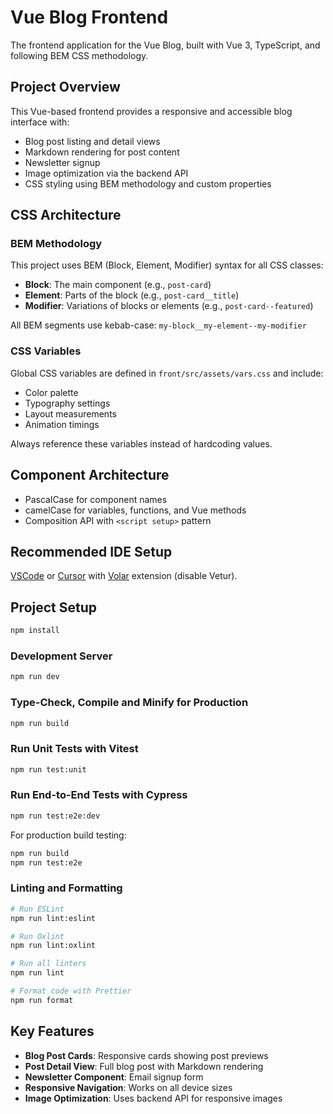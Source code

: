 # Vue Blog Frontend

The frontend application for the Vue Blog, built with Vue 3, TypeScript, and following BEM CSS methodology.

## Project Overview

This Vue-based frontend provides a responsive and accessible blog interface with:

- Blog post listing and detail views
- Markdown rendering for post content
- Newsletter signup
- Image optimization via the backend API
- CSS styling using BEM methodology and custom properties

## CSS Architecture

### BEM Methodology

This project uses BEM (Block, Element, Modifier) syntax for all CSS classes:

- **Block**: The main component (e.g., `post-card`)
- **Element**: Parts of the block (e.g., `post-card__title`)
- **Modifier**: Variations of blocks or elements (e.g., `post-card--featured`)

All BEM segments use kebab-case: `my-block__my-element--my-modifier`

### CSS Variables

Global CSS variables are defined in `front/src/assets/vars.css` and include:

- Color palette
- Typography settings
- Layout measurements
- Animation timings

Always reference these variables instead of hardcoding values.

## Component Architecture

- PascalCase for component names
- camelCase for variables, functions, and Vue methods
- Composition API with `<script setup>` pattern

## Recommended IDE Setup

[VSCode](https://code.visualstudio.com/) or [Cursor](https://cursor.sh/) with [Volar](https://marketplace.visualstudio.com/items?itemName=Vue.volar) extension (disable Vetur).

## Project Setup

```sh
npm install
```

### Development Server

```sh
npm run dev
```

### Type-Check, Compile and Minify for Production

```sh
npm run build
```

### Run Unit Tests with Vitest

```sh
npm run test:unit
```

### Run End-to-End Tests with Cypress

```sh
npm run test:e2e:dev
```

For production build testing:

```sh
npm run build
npm run test:e2e
```

### Linting and Formatting

```sh
# Run ESLint
npm run lint:eslint

# Run Oxlint
npm run lint:oxlint

# Run all linters
npm run lint

# Format code with Prettier
npm run format
```

## Key Features

- **Blog Post Cards**: Responsive cards showing post previews
- **Post Detail View**: Full blog post with Markdown rendering
- **Newsletter Component**: Email signup form
- **Responsive Navigation**: Works on all device sizes
- **Image Optimization**: Uses backend API for responsive images
